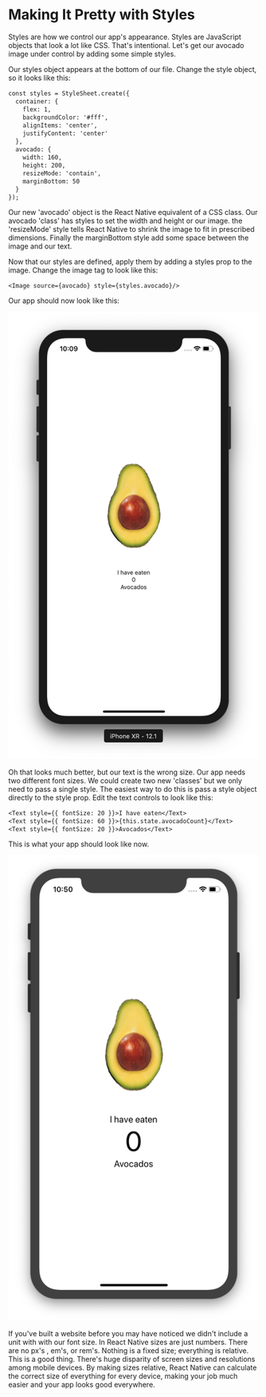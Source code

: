 # Making It Pretty with Styles

Styles are how we control our app's appearance.  Styles are JavaScript objects that look a lot like CSS.  That's intentional.  Let's get our avocado image under control by adding some simple styles.


Our styles object appears at the bottom of our file.  Change the style object, so it looks like this:

    const styles = StyleSheet.create({
      container: {
        flex: 1,
        backgroundColor: '#fff',
        alignItems: 'center',
        justifyContent: 'center'
      },
      avocado: {
        width: 160,
        height: 200,
        resizeMode: 'contain',
        marginBottom: 50
      }
    });

Our new 'avocado' object is the React Native equivalent of a CSS class. Our avocado 'class' has styles to set the width and height or our image.  the 'resizeMode' style tells React Native to shrink the image to fit in prescribed dimensions.  Finally the marginBottom style add some space between the image and our text.
  
Now that our styles are defined, apply them by adding a styles prop to the image.  Change the image tag to look like this:
  
  
    <Image source={avocado} style={styles.avocado}/>
    
    
Our app should now look like this:

![alt](./assets/03/small-avocado.png 'styled image')


Oh that looks much better, but our text is the wrong size.  Our app needs two different font sizes.  We could create two new 'classes' but we only need to pass a single style.   The easiest way to do this is pass a style object directly to the style prop.  Edit the text controls to look like this:


    <Text style={{ fontSize: 20 }}>I have eaten</Text>
    <Text style={{ fontSize: 60 }}>{this.state.avocadoCount}</Text>
    <Text style={{ fontSize: 20 }}>Avocados</Text>
 

This is what your app should look like now.

![alt](./assets/03/font-sizes.png 'font sizes')

If you've built a website before you may have noticed we didn't include a unit with with our font size.  In React Native sizes are just numbers.  There are no px's , em's, or rem's.  Nothing is a fixed size; everything is relative. This is a good thing.  There's huge disparity of screen sizes and resolutions among mobile devices.  By making sizes relative, React Native can calculate the correct size of everything for every device,  making your job much easier and your app looks good everywhere.






